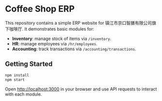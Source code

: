 # Coffee Shop ERP

This repository contains a simple ERP website for 镇江市京口智膳有限公司旗下咖啡厅.
It demonstrates basic modules for:

- **Inventory**: manage stock of items via `/inventory`.
- **HR**: manage employees via `/hr/employees`.
- **Accounting**: track transactions via `/accounting/transactions`.

## Getting Started

```bash
npm install
npm start
```

Open <http://localhost:3000> in your browser and use API requests to interact with each module.
